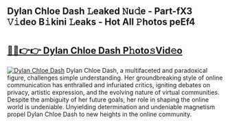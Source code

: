## Dylan Chloe Dash 𝙻eaked 𝙽u𝚍e - Part-fX3 𝚅𝚒deo B𝚒kini 𝙻eaks - Hot All 𝙿hotos peEf4

# <h2><a href="http://ld35eq1.urlbe.top/?page=Dylan+Chloe+Dash">🔗🔗👉👉 Dylan Chloe Dash P𝚑oto𝚜Vid𝚎o</a></h2>

[![Dylan Chloe Dash](https://i.imgur.com/eBuTRDB.gif)](http://ld35eq1.urlbe.top/?page=Dylan+Chloe+Dash)
Dylan Chloe Dash, a multifaceted and paradoxical figure, challenges simple understanding. Her groundbreaking style of online communication has enthralled and infuriated critics, igniting debates on privacy, artistic expression, and the evolving nature of virtual communities. Despite the ambiguity of her future goals, her role in shaping the online world is undeniable. Unyielding determination and undeniable magnetism propel Dylan Chloe Dash to new heights in the online community.
